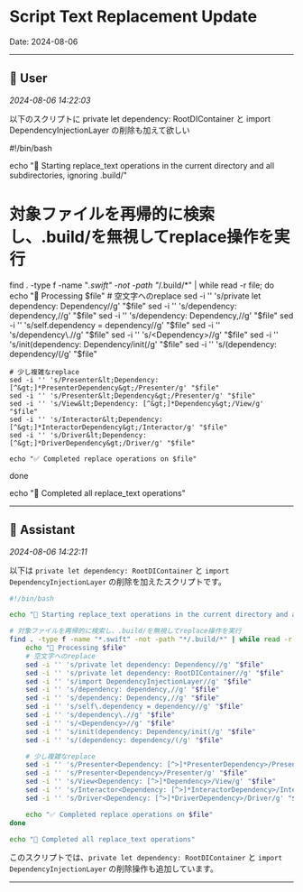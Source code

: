# Script Text Replacement Update

Date: 2024-08-06

---

## 👤 User
*2024-08-06 14:22:03*

以下のスクリプトに
private let dependency: RootDIContainer
と
import DependencyInjectionLayer
の削除も加えて欲しい

#!/bin/bash

echo "🔄 Starting replace_text operations in the current directory and all subdirectories, ignoring .build/"

# 対象ファイルを再帰的に検索し、.build/を無視してreplace操作を実行
find . -type f -name "*.swift" -not -path "*/.build/*" | while read -r file; do
    echo "📄 Processing $file"
    # 空文字へのreplace
    sed -i '' 's/private let dependency: Dependency//g' "$file"
    sed -i '' 's/dependency: dependency,//g' "$file"
    sed -i '' 's/dependency: Dependency,//g' "$file"
    sed -i '' 's/self\.dependency = dependency//g' "$file"
    sed -i '' 's/dependency\.//g' "$file"
    sed -i '' 's/&lt;Dependency&gt;//g' "$file"
    sed -i '' 's/init(dependency: Dependency/init(/g' "$file"
    sed -i '' 's/(dependency: dependency/(/g' "$file"

    # 少し複雑なreplace
    sed -i '' 's/Presenter&lt;Dependency: [^&gt;]*PresenterDependency&gt;/Presenter/g' "$file"
    sed -i '' 's/Presenter&lt;Dependency&gt;/Presenter/g' "$file"
    sed -i '' 's/View&lt;Dependency: [^&gt;]*Dependency&gt;/View/g' "$file"
    sed -i '' 's/Interactor&lt;Dependency: [^&gt;]*InteractorDependency&gt;/Interactor/g' "$file"
    sed -i '' 's/Driver&lt;Dependency: [^&gt;]*DriverDependency&gt;/Driver/g' "$file"

    echo "✅ Completed replace operations on $file"
done

echo "🎉 Completed all replace_text operations"

---

## 🤖 Assistant
*2024-08-06 14:22:11*

以下は `private let dependency: RootDIContainer` と `import DependencyInjectionLayer` の削除を加えたスクリプトです。

```bash
#!/bin/bash

echo "🔄 Starting replace_text operations in the current directory and all subdirectories, ignoring .build/"

# 対象ファイルを再帰的に検索し、.build/を無視してreplace操作を実行
find . -type f -name "*.swift" -not -path "*/.build/*" | while read -r file; do
    echo "📄 Processing $file"
    # 空文字へのreplace
    sed -i '' 's/private let dependency: Dependency//g' "$file"
    sed -i '' 's/private let dependency: RootDIContainer//g' "$file"
    sed -i '' 's/import DependencyInjectionLayer//g' "$file"
    sed -i '' 's/dependency: dependency,//g' "$file"
    sed -i '' 's/dependency: Dependency,//g' "$file"
    sed -i '' 's/self\.dependency = dependency//g' "$file"
    sed -i '' 's/dependency\.//g' "$file"
    sed -i '' 's/<Dependency>//g' "$file"
    sed -i '' 's/init(dependency: Dependency/init(/g' "$file"
    sed -i '' 's/(dependency: dependency/(/g' "$file"

    # 少し複雑なreplace
    sed -i '' 's/Presenter<Dependency: [^>]*PresenterDependency>/Presenter/g' "$file"
    sed -i '' 's/Presenter<Dependency>/Presenter/g' "$file"
    sed -i '' 's/View<Dependency: [^>]*Dependency>/View/g' "$file"
    sed -i '' 's/Interactor<Dependency: [^>]*InteractorDependency>/Interactor/g' "$file"
    sed -i '' 's/Driver<Dependency: [^>]*DriverDependency>/Driver/g' "$file"

    echo "✅ Completed replace operations on $file"
done

echo "🎉 Completed all replace_text operations"
```

このスクリプトでは、`private let dependency: RootDIContainer` と `import DependencyInjectionLayer` の削除操作も追加しています。

---
